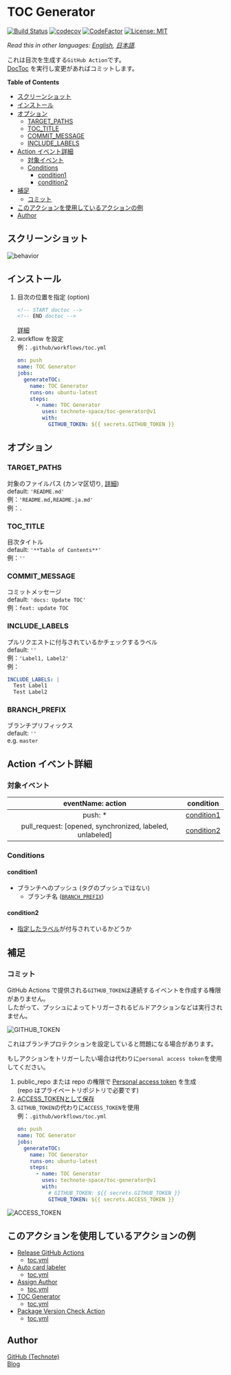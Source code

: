 # TOC Generator

[![Build Status](https://github.com/technote-space/toc-generator/workflows/Build/badge.svg)](https://github.com/technote-space/toc-generator/actions)
[![codecov](https://codecov.io/gh/technote-space/toc-generator/branch/master/graph/badge.svg)](https://codecov.io/gh/technote-space/toc-generator)
[![CodeFactor](https://www.codefactor.io/repository/github/technote-space/toc-generator/badge)](https://www.codefactor.io/repository/github/technote-space/toc-generator)
[![License: MIT](https://img.shields.io/badge/License-MIT-blue.svg)](https://github.com/technote-space/toc-generator/blob/master/LICENSE)

*Read this in other languages: [English](README.md), [日本語](README.ja.md).*

これは目次を生成する`GitHub Action`です。  
[DocToc](https://github.com/thlorenz/doctoc) を実行し変更があればコミットします。  

<!-- START doctoc generated TOC please keep comment here to allow auto update -->
<!-- DON'T EDIT THIS SECTION, INSTEAD RE-RUN doctoc TO UPDATE -->
**Table of Contents**

- [スクリーンショット](#%E3%82%B9%E3%82%AF%E3%83%AA%E3%83%BC%E3%83%B3%E3%82%B7%E3%83%A7%E3%83%83%E3%83%88)
- [インストール](#%E3%82%A4%E3%83%B3%E3%82%B9%E3%83%88%E3%83%BC%E3%83%AB)
- [オプション](#%E3%82%AA%E3%83%97%E3%82%B7%E3%83%A7%E3%83%B3)
  - [TARGET_PATHS](#target_paths)
  - [TOC_TITLE](#toc_title)
  - [COMMIT_MESSAGE](#commit_message)
  - [INCLUDE_LABELS](#include_labels)
- [Action イベント詳細](#action-%E3%82%A4%E3%83%99%E3%83%B3%E3%83%88%E8%A9%B3%E7%B4%B0)
  - [対象イベント](#%E5%AF%BE%E8%B1%A1%E3%82%A4%E3%83%99%E3%83%B3%E3%83%88)
  - [Conditions](#conditions)
    - [condition1](#condition1)
    - [condition2](#condition2)
- [補足](#%E8%A3%9C%E8%B6%B3)
  - [コミット](#%E3%82%B3%E3%83%9F%E3%83%83%E3%83%88)
- [このアクションを使用しているアクションの例](#%E3%81%93%E3%81%AE%E3%82%A2%E3%82%AF%E3%82%B7%E3%83%A7%E3%83%B3%E3%82%92%E4%BD%BF%E7%94%A8%E3%81%97%E3%81%A6%E3%81%84%E3%82%8B%E3%82%A2%E3%82%AF%E3%82%B7%E3%83%A7%E3%83%B3%E3%81%AE%E4%BE%8B)
- [Author](#author)

<!-- END doctoc generated TOC please keep comment here to allow auto update -->

## スクリーンショット
![behavior](https://raw.githubusercontent.com/technote-space/toc-generator/images/screenshot.gif)

## インストール
1. 目次の位置を指定 (option)  
   ```markdown
   <!-- START doctoc -->
   <!-- END doctoc -->
   ```
   [詳細](https://github.com/thlorenz/doctoc#specifying-location-of-toc)  
1. workflow を設定  
   例：`.github/workflows/toc.yml`
   ```yaml
   on: push
   name: TOC Generator
   jobs:
     generateTOC:
       name: TOC Generator
       runs-on: ubuntu-latest
       steps:
         - name: TOC Generator
           uses: technote-space/toc-generator@v1
           with:
             GITHUB_TOKEN: ${{ secrets.GITHUB_TOKEN }}
   ```

## オプション
### TARGET_PATHS
対象のファイルパス (カンマ区切り, [詳細](https://github.com/thlorenz/doctoc#adding-toc-to-individual-files))  
default: `'README.md'`  
例：`'README.md,README.ja.md'`  
例：`.`
### TOC_TITLE
目次タイトル  
default: `'**Table of Contents**'`  
例：`''`
### COMMIT_MESSAGE
コミットメッセージ    
default: `'docs: Update TOC'`  
例：`feat: update TOC`
### INCLUDE_LABELS
プルリクエストに付与されているかチェックするラベル  
default: `''`  
例：`'Label1, Label2'`  
例：
```yaml
INCLUDE_LABELS: |
  Test Label1
  Test Label2
```

### BRANCH_PREFIX
ブランチプリフィックス  
default: `''`  
e.g. `master`

## Action イベント詳細
### 対象イベント
| eventName: action | condition |
|:---:|:---:|
|push: *|[condition1](#condition1)|
|pull_request: \[opened, synchronized, labeled, unlabeled]|[condition2](#condition2)|
### Conditions
#### condition1
- ブランチへのプッシュ (タグのプッシュではない)
  - ブランチ名 ([`BRANCH_PREFIX`](#branch_prefix))
#### condition2
- [指定したラベル](#include_labels)が付与されているかどうか

## 補足
### コミット
GitHub Actions で提供される`GITHUB_TOKEN`は連続するイベントを作成する権限がありません。  
したがって、プッシュによってトリガーされるビルドアクションなどは実行されません。  

![GITHUB_TOKEN](https://raw.githubusercontent.com/technote-space/toc-generator/images/no_access_token.png)

これはブランチプロテクションを設定していると問題になる場合があります。  

もしアクションをトリガーしたい場合は代わりに`personal access token`を使用してください。  
1. public_repo または repo の権限で [Personal access token](https://help.github.com/en/articles/creating-a-personal-access-token-for-the-command-line) を生成  
(repo はプライベートリポジトリで必要です)  
1. [ACCESS_TOKENとして保存](https://help.github.com/en/articles/virtual-environments-for-github-actions#creating-and-using-secrets-encrypted-variables)
1. `GITHUB_TOKEN`の代わりに`ACCESS_TOKEN`を使用  
   例：`.github/workflows/toc.yml`
   ```yaml
   on: push
   name: TOC Generator
   jobs:
     generateTOC:
       name: TOC Generator
       runs-on: ubuntu-latest
       steps:
         - name: TOC Generator
           uses: technote-space/toc-generator@v1
           with:
             # GITHUB_TOKEN: ${{ secrets.GITHUB_TOKEN }}
             GITHUB_TOKEN: ${{ secrets.ACCESS_TOKEN }}
   ```

![ACCESS_TOKEN](https://raw.githubusercontent.com/technote-space/toc-generator/images/with_access_token.png)

## このアクションを使用しているアクションの例
- [Release GitHub Actions](https://github.com/technote-space/release-github-actions)
  - [toc.yml](https://github.com/technote-space/release-github-actions/blob/master/.github/workflows/toc.yml)
- [Auto card labeler](https://github.com/technote-space/auto-card-labeler)
  - [toc.yml](https://github.com/technote-space/auto-card-labeler/blob/master/.github/workflows/toc.yml)
- [Assign Author](https://github.com/technote-space/assign-author)
  - [toc.yml](https://github.com/technote-space/assign-author/blob/master/.github/workflows/toc.yml)
- [TOC Generator](https://github.com/technote-space/toc-generator)
  - [toc.yml](https://github.com/technote-space/toc-generator/blob/master/.github/workflows/toc.yml)
- [Package Version Check Action](https://github.com/technote-space/package-version-check-action)
  - [toc.yml](https://github.com/technote-space/package-version-check-action/blob/master/.github/workflows/toc.yml)

## Author
[GitHub (Technote)](https://github.com/technote-space)  
[Blog](https://technote.space)
